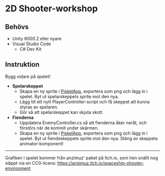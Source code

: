 # 2D Shooter-workshop

## Behövs

- Unity 6000.2 eller nyare
- Visual Studio Code
  - C# Dev Kit

## Instruktion

Bygg vidare på spelet!

- **Spelarskeppet**
  - Skapa en ny sprite i [PiskelApp](https://www.piskelapp.com), exportera som png och lägg in i spelet. Byt ut spelarskeppets sprite mot den nya.
  - Lägg till ett nytt PlayerController-script och få skeppet att kunna styras av spelaren.
  - Gör så att spelarskeppet kan skjuta skott.
- **Fienderna**
  - Uppdatera EnemyController.cs så att fienderna åker neråt, och förstörs när de kommit under skärmen.
  - Skapa en ny sprite i [PiskelApp](https://www.piskelapp.com), exportera som png och lägg in i spelet. Byt ut fiendeskeppets sprite mot den nya. Stäng av skeppets animator-komponent!
---

Grafiken i spelet kommer från anzimuz' paket på Itch.io, som hen snällt nog släppt via en CC0-licens:
https://ansimuz.itch.io/spaceship-shooter-environment
